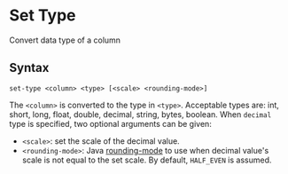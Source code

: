# Set Type

Convert data type of a column 

## Syntax
```
set-type <column> <type> [<scale> <rounding-mode>]
```
The `<column>` is converted to the type in `<type>`.
Acceptable types are: int, short, long, float, double, decimal, string, bytes, boolean.
When `decimal` type is specified, two optional arguments can be given:
- `<scale>`: set the scale of the decimal value. 
- `<rounding-mode>`: Java [rounding-mode](https://docs.oracle.com/javase/7/docs/api/java/math/RoundingMode.html) 
to use when decimal value's scale is not equal to the set scale. By default, `HALF_EVEN` is assumed.